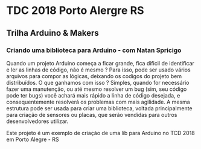 # TDC 2018 Porto Alergre RS
## Trilha Arduino & Makers
### Criando uma biblioteca para Arduino - com Natan Spricigo

Quando um projeto Arduino começa a ficar grande, fica dificil de identificar e ler as linhas de código, não é mesmo ? Para isso, pode ser usado vários arquivos para compor as lógicas, deixando os codigos do projeto bem distribuídos. O que ganhamos com isso ? Simples, quando for necessário fazer uma manutenção, ou até mesmo resolver um bug (sim, seu código pode ter bugs) você achará mais rápido a linha de código desejada, e consequentemente resolverá os problemas com mais agilidade. A mesma estrutura pode ser usada para criar uma biblioteca, voltada principalmente para criação de sensores ou placas, que serão vendidas para outros desenvolvedores utilizar.

Este projeto é um exemplo de criação de uma lib para Arduino no TCD 2018 em Porto Alegre - RS
